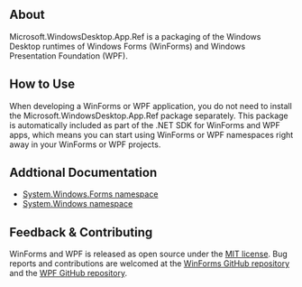 ## About

Microsoft.WindowsDesktop.App.Ref is a packaging of the Windows Desktop runtimes of Windows Forms (WinForms) and Windows Presentation Foundation (WPF).

## How to Use

 When developing a WinForms or WPF application, you do not need to install the Microsoft.WindowsDesktop.App.Ref package separately. This package is automatically included as part of the .NET SDK for WinForms and WPF apps, which means you can start using WinForms or WPF namespaces right away in your WinForms or WPF projects.

## Addtional Documentation

- [System.Windows.Forms namespace](https://learn.microsoft.com/dotnet/api/system.windows.forms)
- [System.Windows namespace](https://learn.microsoft.com/dotnet/api/system.windows)


## Feedback & Contributing

WinForms and WPF is released as open source under the [MIT license](https://licenses.nuget.org/MIT). Bug reports and contributions are welcomed at the [WinForms GitHub repository](https://github.com/dotnet/winforms) and the [WPF GitHub repository](https://github.com/dotnet/wpf).